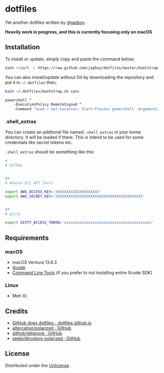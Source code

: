dotfiles
========

Yet another dotfiles written by [@japboy](http://github.com/japboy/).

**Heavily work in progress, and this is currently focusing only on macOS**

Installation
------------

To install or update, simply copy and paste the command below:

```bash
bash <(curl -L https://raw.github.com/japboy/dotfiles/master/bootstrap.sh)
```

You can also install/update without Git by downloading the repository and put it
in `~/.dotfiles` then;

```bash
bash ~/.dotfiles/bootstrap.sh sync
```

```cmd
powershell ^
    -ExecutionPolicy RemoteSigned ^
    -Command "$cwd = Get-Location; Start-Process powershell -ArgumentList \"-ExecutionPolicy Bypass -NoLogo -NonInteractive -NoProfile -Command Push-Location -Path $cwd; $(Join-Path $cwd bootstrap.ps1)\" -Verb RunAs"
```


### .shell_extras

You can create an addtional file named `.shell_extras` in your home directory. It
will be loaded if there. This is intend to be used for some credentials like
secret tokens etc.

`.shell_extras` should be something like this:

```bash
#
# EXTRAS


##
# Amazon EC2 API Tools

export AWS_ACCESS_KEY='XXXXXXXXXXXXXXXXXXXX'
export AWS_SECRET_KEY='XXXXXXXXXXXXXXXXXXXXXXXXXXXXXXXXXXXXXXXX'


##
# gisty

export GISTY_ACCESS_TOKEN='xxxxxxxxxxxxxxxxxxxxxxxxxxxxxxxxxxxxxxxx'
```

Requirements
------------

### macOS

* macOS Ventura 13.6.3
* [Xcode](http://itunes.apple.com/en/app/xcode/id497799835)
* [Command Line Tools](http://developer.apple.com/xcode/) (if you prefer to not installing entire Xcode SDK)

### Linux

* Meh X(

Credits
-------

* [GitHub does dotfiles - dotfiles.github.io](http://dotfiles.github.io/)
* [altercation/solarized · GitHub](https://github.com/altercation/solarized)
* [github/gitignore · GitHub](https://github.com/github/gitignore)
* [seebi/dircolors-solarized · GitHub](https://github.com/seebi/dircolors-solarized)

License
-------

Distributed under the [Unlicense](http://unlicense.org/).
